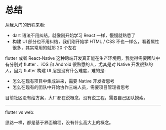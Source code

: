 # 总结

从我入门的历程来看:

* dart 语法不用纠结，就像刚开始学习 React 一样，慢慢就熟悉了
* 构建 UI 部分也不用纠结，我们刚开始学 HTML / CSS 不也一样么，看着属性很多，其实常用的就那 20 个左右

flutter 或者 React-Native 这种跨端开发真正能在生产环境用，我觉得需要团队中有分别对 flutter 、iOS 和 Android 很熟悉的人，尤其是对 Native 开发很熟的人，因为 flutter 构建 UI 层是没有什么难度，难的是:

* 怎么在现有项目中集成进来，需要 Native 开发者思考
* 怎么在现有的团队中开始协作三端人员，需要项目管理者思考

目前社区没有给方案，大厂都在说概念，没有说工程，需要自己团队摸索。

----

flutter vs web:

思路一样，都是基于界面编程，没有什么高大上的概念。